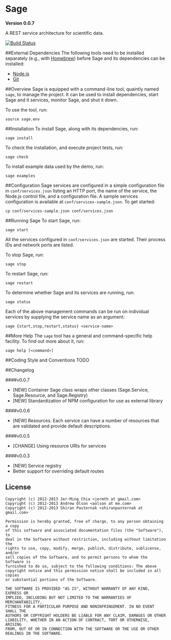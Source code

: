 # Sage
**Version 0.0.7**

A REST service architecture for scientific data.

[![Build Status](https://travis-ci.org/silvn/sage.png)](https://travis-ci.org/silvn/sage)

##External Dependencies
The following tools need to be installed separately (e.g., with [Homebrew](http://mxcl.github.com/homebrew/)) before Sage and its dependencies can be installed:

* [Node.js](nodejs.org)
* [Git](git-scm.com)

##Overview
Sage is equipped with a command-line tool, quaintly named `sage`, to manage the project. It can be used to install dependencies, start Sage and it services, monitor Sage, and shut it down.

To use the tool, run:

    source sage.env

##Installation
To install Sage, along with its dependencies, run:

    sage install

To check the installation, and execute project tests, run:

    sage check

To install example data used by the demo, run:

    sage examples

##Configuration
Sage services are configured in a simple configuration file in `conf/services.json` listing an HTTP port, the name of the service, the Node.js control file, and a configuration file. A sample services configuration is available at `conf/services-sample.json`. To get started:

    cp conf/services-sample.json conf/services.json

##Running Sage
To start Sage, run:

    sage start

All the services configured in `conf/services.json` are started. Their process IDs and network ports are listed.

To stop Sage, run:

    sage stop

To restart Sage, run:

    sage restart

To determine whether Sage and its services are running, run:

    sage status

Each of the above management commands can be run on individual services by supplying the service name as an argument:

    sage {start,stop,restart,status} <service-name>

##More Help
The `sage` tool has a general and command-specific help facility. To find out more about it, run:

    sage help [<command>]

##Coding Style and Conventions
TODO

##Changelog

####v0.0.7

* [NEW] Container Sage class wraps other classes (Sage.Service, Sage.Resource, and Sage.Registry)
* [NEW] Standardization of NPM configuration for use as external library

####v0.0.6

* [NEW] Resources. Each service can have a number of resources that are validated and provide default descriptions.

####v0.0.5

* [CHANGE] Using resource URIs for services

####v0.0.3

* [NEW] Service registry
* Better support for overriding default routes

## License

    Copyright (c) 2012-2013 Jer-Ming Chia <jermth at gmail.com>
    Copyright (c) 2012-2013 Andrew Olson <aolson at me.com>
    Copyright (c) 2012-2013 Shiran Pasternak <shiranpasternak at gmail.com>

    Permission is hereby granted, free of charge, to any person obtaining a copy
    of this software and associated documentation files (the "Software"), to
    deal in the Software without restriction, including without limitation the
    rights to use, copy, modify, merge, publish, distribute, sublicense, and/or
    sell copies of the Software, and to permit persons to whom the Software is
    furnished to do so, subject to the following conditions: The above
    copyright notice and this permission notice shall be included in all copies
    or substantial portions of the Software.

    THE SOFTWARE IS PROVIDED "AS IS", WITHOUT WARRANTY OF ANY KIND, EXPRESS OR
    IMPLIED, INCLUDING BUT NOT LIMITED TO THE WARRANTIES OF MERCHANTABILITY,
    FITNESS FOR A PARTICULAR PURPOSE AND NONINFRINGEMENT. IN NO EVENT SHALL THE
    AUTHORS OR COPYRIGHT HOLDERS BE LIABLE FOR ANY CLAIM, DAMAGES OR OTHER
    LIABILITY, WHETHER IN AN ACTION OF CONTRACT, TORT OR OTHERWISE, ARISING
    FROM, OUT OF OR IN CONNECTION WITH THE SOFTWARE OR THE USE OR OTHER
    DEALINGS IN THE SOFTWARE.
